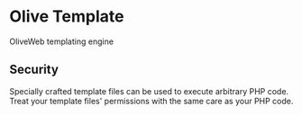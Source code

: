 # Olive Template

OliveWeb templating engine

## Security
Specially crafted template files can be used to execute arbitrary PHP code. 
Treat your template files' permissions with the same care as your PHP code.